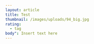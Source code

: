 ```yaml
---
layout: article
title: Test
thumbnail: /images/uploads/94_big.jpg
rating:
  - tag
body": Insert text here
---
```

